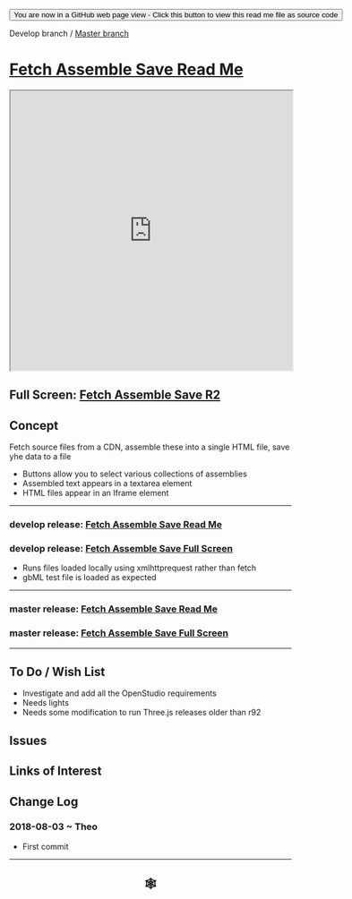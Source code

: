 
<span style=display:none; >[You are now in a GitHub source code view - click this link to view Read Me file as a web page]( https://rawgit.com/ladybug-tools/spider-gbxml-tools/develop/#fetch-assemble-save/README.md "View file as a web page." ) </span>

<div><input type=button class = 'btn btn-secondary btn-sm' onclick="window.location.href='https://github.com/ladybug-tools/spider-gbxml-tools/blob/develop/fetch-assemble-save/README.md'";
value='You are now in a GitHub web page view - Click this button to view this read me file as source code' ></div>

Develop branch / [Master branch]( https://www.ladybug.tools/spider-gbxml-tools/ )

# [Fetch Assemble Save Read Me]( #fetch-assemble-save/README.md )


<iframe src=https://rawgit.com/ladybug-tools/spider-gbxml-tools/develop/fetch-assemble-save/r2/fetch-assemble-save.html width=100% height=500px >Iframes are not viewable in GitHub source code views</iframe>

## Full Screen: [Fetch Assemble Save R2]( https://rawgit.com/ladybug-tools/spider-gbxml-tools/develop/fetch-assemble-save/r2/fetch-assemble-save.html )



## Concept

Fetch source files from a CDN, assemble these into a single HTML file, save yhe data to a file

* Buttons allow you to select various collections of assemblies
* Assembled text appears in a textarea element
* HTML files appear in an Iframe element

***

### develop release: [Fetch Assemble Save Read Me]( https://rawgit.com/ladybug-tools/spider-gbxml-tools/develop/fetch-assemble-save/README.md )

### develop release: [Fetch Assemble Save Full Screen ]( https://rawgit.com/ladybug-tools/spider-gbxml-tools/develop/fetch-assemble-save/r2/fetch-assemble-save.html )

* Runs files loaded locally using xmlhttprequest rather than fetch
* gbML test file is loaded as expected


***

### master release: [Fetch Assemble Save Read Me]( https://github.com/ladybug-tools/spider-gbxml-tools/blob/master/fetch-assemble-save/README.md )

### master release: [Fetch Assemble Save Full Screen]( https://www.ladybug.tools/spider-gbxml-tools/fetch-assemble-save/r1/fetch-assemble-save.html )


***

## To Do / Wish List

* Investigate and add all the OpenStudio requirements
* Needs lights
* Needs some modification to run Three.js releases older than r92


## Issues



## Links of Interest



## Change Log

### 2018-08-03 ~ Theo

* First commit


***

## <center title="hello!" ><a href=javascript:window.scrollTo(0,0); style=text-decoration:none; > &#x1f578; </a></center>



